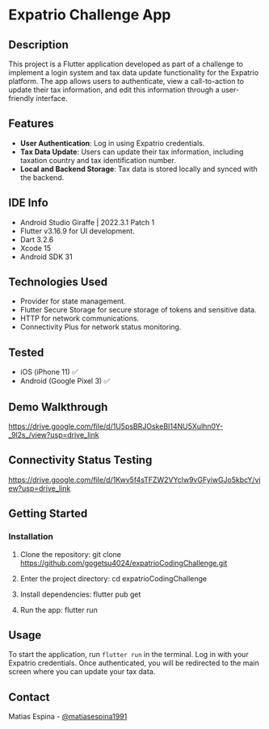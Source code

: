 # Expatrio Challenge App

## Description
This project is a Flutter application developed as part of a challenge to implement a login system and tax data update functionality for the Expatrio platform. The app allows users to authenticate, view a call-to-action to update their tax information, and edit this information through a user-friendly interface.

## Features
- **User Authentication**: Log in using Expatrio credentials.
- **Tax Data Update**: Users can update their tax information, including taxation country and tax identification number.
- **Local and Backend Storage**: Tax data is stored locally and synced with the backend.

## IDE Info
- Android Studio Giraffe | 2022.3.1 Patch 1
- Flutter v3.16.9 for UI development.
- Dart 3.2.6
- Xcode 15
- Android SDK 31


## Technologies Used
- Provider for state management.
- Flutter Secure Storage for secure storage of tokens and sensitive data.
- HTTP for network communications.
- Connectivity Plus for network status monitoring.

## Tested
- iOS (iPhone 11) ✅
- Android (Google Pixel 3) ✅

## Demo Walkthrough
https://drive.google.com/file/d/1U5psBRJOskeBI14NU5Xulhn0Y-_9l2s_/view?usp=drive_link

## Connectivity Status Testing
https://drive.google.com/file/d/1Kwv5f4sTFZW2VYclw9vGFyiwGJo5kbcY/view?usp=drive_link

## Getting Started


### Installation
1. Clone the repository:
   git clone https://github.com/gogetsu4024/expatrioCodingChallenge.git


2. Enter the project directory:
   cd expatrioCodingChallenge


3. Install dependencies:
   flutter pub get


4. Run the app:
   flutter run


## Usage
To start the application, run `flutter run` in the terminal. Log in with your Expatrio credentials. Once authenticated, you will be redirected to the main screen where you can update your tax data.


## Contact
Matias Espina - [@matiasespina1991](https://www.linkedin.com/in/matiasespina/)
